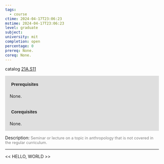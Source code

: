 ```yaml
---
tags:
  - course
ctime: 2024-04-17T23:06:23
mstime: 2024-04-17T23:06:23
level: graduate
subject: 
university: mit
completion: open
percentage: 0
prereq: None.
coreq: None.
---
```


catalog [21A.S11](http://student.mit.edu/catalog/m21Aa.html#21A.S11)

<span style="display: block; padding: 15px; background-color: rgb(100, 100, 100, 0.2);"><font id="m_prereq2139_0" style="display: block; font-family: Arial, sans-serif; font-weight: bold; padding: 5px">Prerequisites</font><br><span id="prereq2139_0">None.</span></span>
<span style="display: block; padding: 15px; background-color: rgb(100, 100, 100, 0.2);"><font id="m_coreq2139_0" style="display: block; font-family: Arial, sans-serif; font-weight: bold; padding: 5px">Corequisites</font><br><span id="coreq2139_0">None.</span></span>

<font style="">Description:</font>
<font style="color: grey; font-size: 0.8rem;">Seminar or lecture on a topic in anthropology that is not covered in the regular curriculum.</font>



---

<< HELLO, WORLD >>
